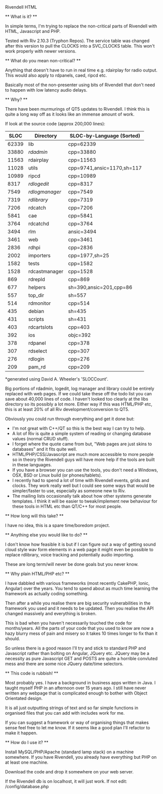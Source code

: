 Rivendell HTML

** What is it? **

In simple terms, I'm trying to replace the non-critical parts of Rivendell
with HTML, Javascript and PHP.

Tested with Riv 2.10.3 (Tryphon Repos).  The service table was changed
after this version to pull the CLOCKS into a SVC_CLOCKS table.  This won't
work properly with newer versions.

** What do you mean non-critical? **

Anything that doesn't have to run in real time e.g. rdairplay for radio 
output.  This would also apply to rdpanels, caed, ripcd etc.

Basically most of the non-presenter using bits of Rivendell that don't
need to happen with low latency audio delays.

** Why? **

There have been murmurings of QT5 updates to Rivendell.  I think this is
quite a long way off as it looks like an immense amount of work.

If look at the source code (approx 200,000 lines):

| SLOC	| Directory	     | SLOC-by-Language (Sorted)  |
| ----- | -------------- | -------------------------- |
| 62339 | lib            | cpp=62339                  |
| 33880 | *rdadmin*      | cpp=33880                  |
| 11563 | rdairplay      | cpp=11563                  |
| 11028 | utils          | cpp=9741,ansic=1170,sh=117 |
| 10989 | ripcd          | cpp=10989                  |
| 8317  | *rdlogedit*    | cpp=8317                   |
| 7549  | *rdlogmanager* | cpp=7549                   |
| 7319  | *rdlibrary*    | cpp=7319                   |
| 7206  | rdcatch        | cpp=7206                   |
| 5841  | cae            | cpp=5841                   |
| 3764  | rdcatchd       | cpp=3764                   |
| 3494  | rlm            | ansic=3494                 |
| 3461  | web            | cpp=3461                   |
| 2836  | rdhpi          | cpp=2836                   |
| 2002  | importers      | cpp=1977,sh=25             |
| 1582  | tests          | cpp=1582                   |
| 1528  | rdcastmanager  | cpp=1528                   |
| 869   | rdrepld        | cpp=869                    |
| 677   | helpers        | sh=390,ansic=201,cpp=86    |
| 557   | top_dir        | sh=557                     |
| 514   | rdmonitor      | cpp=514                    |
| 435   | debian         | sh=435                     |
| 431   | scripts        | sh=431                     |
| 403   | rdcartslots    | cpp=403                    |
| 392   | ios            | objc=392                   |
| 378   | rdpanel        | cpp=378                    |
| 307   | rdselect       | cpp=307                    |
| 276   | rdlogin        | cpp=276                    |
| 209   | pam_rd         | cpp=209                    |

*generated using David A. Wheeler's 'SLOCCount'.

Big portions of rdadmin, logedit, log manager and library could be entirely
replaced with web pages.  If we could take these off the todo list you can
save about 40,000 lines of code.  I haven't looked too clearly at the libs
directory so its possibly a lot more.  Either way if this was HTML/PHP etc,
this is at least 20% of all Riv development/conversion to QT5.

Obviously you could run through everything and get it done but:
* I'm not great with C++/QT so this is the best way I can try to help.
* A lot of Riv is quite a simple system of reading or changing database
  values (normal CRUD stuff).
* I forget where the quote came from but, "Web pages are just skins to
  databases" and it fits quite well.
* HTML/PHP/CSS/Javascript are much more accessible to more people so in
  theory the Rivendell guys will have more help if the tools are built
  in these languages.
* If you have a browser you can use the tools, you don't need a Windows,
  OSX, BSD or Linux build (or phones/tablets).
* I recently had to spend a lot of time with Rivendell events, grids and
  clocks.  They work really well but I could see some ways that would be
  simpler/faster to use, especially as someone new to Riv.
* The mailing lists occasionally talk about how other systems generate
  templates.  I think it will be easier to tweak/implement new behaviour
  for these tools in HTML etc than QT/C++ for most people.

** How long will this take? **

I have no idea, this is a spare time/boredom project.

** Anything else you would like to do? **

I don't know how feasible it is but if I can figure out a way of getting 
sound cloud style wav form elements in a web page it might even be 
possible to replace rdlibrary, voice tracking and potentially audio 
importing.

These are long term/will never be done goals but you never know.

** Why plain HTML/PHP etc? **

I have dabbled with various frameworks (most recently CakePHP, Ionic, 
Angular) over the years.  You tend to spend about as much time learning 
the framework as actually coding something.

Then after a while you realise there are big security vulnerabilities in 
the framework you used and it needs to be updated.  Then you realise the API
changed massively and everything is broken.

This is bad when you haven't necessarily touched the code for months/years.
All the parts of your code that you used to know are now a hazy blurry mess
of pain and misery so it takes 10 times longer to fix than it should.

So unless there is a good reason I'll try and stick to standard PHP and
Javascript rather than bolting on Angular, JQuery etc.  JQuery may be a 
necessity as pure Javascript GET and POSTS are quite a horrible convluted
mess and there are some nice JQuery date/time selectors.

** This code is rubbish! **

Most probably yes.  I have a background in business apps written in Java.
I taught myself PHP in an afternoon over 15 years ago.  I still have never
written any webpage that is complicated enough to bother with Object
Orientated design.

It is all just outputting strings of text and so far simple functions in
organised files that you can add with includes work for me.

If you can suggest a framework or way of organising things that makes sense
feel free to let me know.  If it seems like a good plan I'll refactor to
make it happen.

** How do I use it? **

Install MySQL/PHP/Apache (standard lamp stack) on a machine somewhere.  If
you have Rivendell, you already have everything but PHP on at least one
machine.

Download the code and drop it somewhere on your web server.

If the Rivendell db is on localhost, it will just work.  If not edit:
/config/database.php
